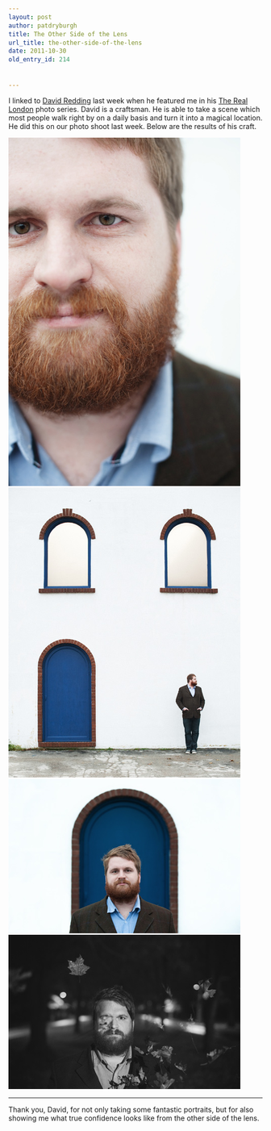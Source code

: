 ```yaml
---
layout: post
author: patdryburgh
title: The Other Side of the Lens
url_title: the-other-side-of-the-lens
date: 2011-10-30
old_entry_id: 214


---
```


I linked to [David Redding](http://www.davidreddingphoto.com/) last week when he featured me in his [The Real London](http://thereallondon.tumblr.com/post/11931164851/pat-dryburgh-designer-musician-film-maker) photo series. David is a craftsman. He is able to take a scene which most people walk right by on a daily basis and turn it into a magical location. He did this on our photo shoot last week. Below are the results of his craft.

<img src="/images/uploads/_D709511.jpg" alt="Pat Dryburgh" height="691" width="460"  />

<img src="/images/uploads/_D709516.jpg" alt="Pat Dryburgh" height="575" width="460"  />

<img src="/images/uploads/_D709548.jpg" alt="Pat Dryburgh" height="306" width="460"  />

<img src="/images/uploads/_D709656.jpg" alt="Pat Dryburgh" height="306" width="460"  />

<hr />

Thank you, David, for not only taking some fantastic portraits, but for also showing me what true confidence looks like from the other side of the lens.